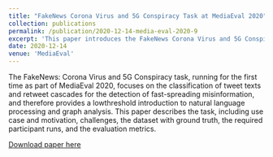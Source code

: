 ```yaml
---
title: "FakeNews Corona Virus and 5G Conspiracy Task at MediaEval 2020"
collection: publications
permalink: /publication/2020-12-14-media-eval-2020-9
excerpt: 'This paper introduces the FakeNews Corona Virus and 5G Conspiracy task at MediaEval 2020, which aims to classify tweet texts and retweet cascades for detecting fast-spreading misinformation using natural language processing and graph analysis.'
date: 2020-12-14
venue: 'MediaEval'
---
```

The FakeNews: Corona Virus and 5G Conspiracy task, running for the first time as part of MediaEval 2020, focuses on the classification of tweet texts and retweet cascades for the detection of fast-spreading misinformation, and therefore provides a lowthreshold introduction to natural language processing and graph analysis. This paper describes the task, including use case and motivation, challenges, the dataset with ground truth, the required participant runs, and the evaluation metrics.

[Download paper here](https://www.researchgate.net/publication/349484596_FakeNews_Corona_Virus_and_5G_Conspiracy_Task_at_MediaEval_2020)